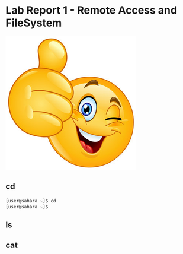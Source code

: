 # Lab Report 1 - Remote Access and FileSystem
![Image](360_F_217188426_smgwnDFnQC5DHQ8mKGkdsMO7oDDP5nZn.jpg)
## cd
```
[user@sahara ~]$ cd
[user@sahara ~]$ 
```
## ls

## cat
